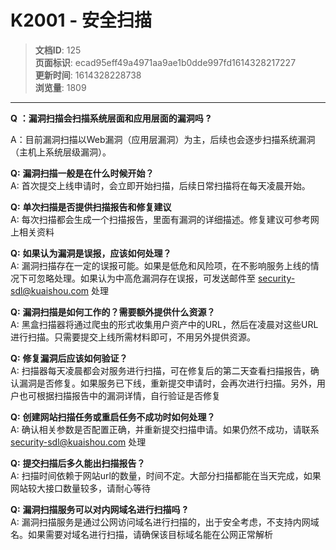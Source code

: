 # K2001 - 安全扫描

> **文档ID**: 125  
> **页面标识**: ecad95eff49a4971aa9ae1b0dde997fd1614328217227  
> **更新时间**: 1614328228738  
> **浏览量**: 1809

---

**Q** **：漏洞扫描会扫描系统层面和应用层面的漏洞吗** **?**

A：目前漏洞扫描以Web漏洞（应用层漏洞）为主，后续也会逐步扫描系统漏洞（主机上系统层级漏洞）。

**Q:**  **漏洞扫描一般是在什么时候开始？**   
A: 首次提交上线申请时，会立即开始扫描，后续日常扫描将在每天凌晨开始。

**Q:**  **单次扫描是否提供扫描报告和修复建议**   
A: 每次扫描都会生成一个扫描报告，里面有漏洞的详细描述。修复建议可参考网上相关资料

**Q:**  **如果认为漏洞是误报，应该如何处理？**   
A: 漏洞扫描存在一定的误报可能。如果是低危和风险项，在不影响服务上线的情况下可忽略处理。如果认为中高危漏洞存在误报，可发送邮件至 security-sdl@kuaishou.com 处理

**Q:**  **漏洞扫描是如何工作的？需要额外提供什么资源？**   
A: 黑盒扫描器将通过爬虫的形式收集用户资产中的URL，然后在凌晨对这些URL进行扫描。只需要提交上线所需材料即可，不用另外提供资源。

**Q:**  **修复漏洞后应该如何验证？**   
A: 扫描器每天凌晨都会对服务进行扫描，可在修复后的第二天查看扫描报告，确认漏洞是否修复。如果服务已下线，重新提交申请时，会再次进行扫描。另外，用户也可根据扫描报告中的漏洞详情，自行验证是否修复

**Q:**  **创建网站扫描任务或重启任务不成功时如何处理？**   
A: 确认相关参数是否配置正确，并重新提交扫描申请。如果仍然不成功，请联系 security-sdl@kuaishou.com 处理

**Q:**  **提交扫描后多久能出扫描报告？**   
A: 扫描时间依赖于网站url的数量，时间不定。大部分扫描都能在当天完成，如果网站较大接口数量较多，请耐心等待

**Q:**  **漏洞扫描服务可以对内网域名进行扫描吗** **?**   
A: 漏洞扫描服务是通过公网访问域名进行扫描的，出于安全考虑，不支持内网域名。如果需要对域名进行扫描，请确保该目标域名能在公网正常解析
